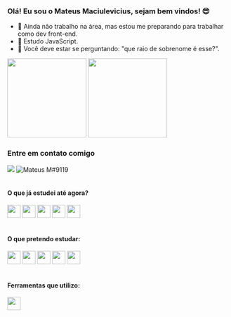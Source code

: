 ### Olá! Eu sou o Mateus Maciulevicius, sejam bem vindos! 😎

- 🔭 Ainda não trabalho na área, mas estou me preparando para trabalhar como dev front-end.
- 🌱 Estudo JavaScript.
- 💬 Você deve estar se perguntando: "que raio de sobrenome é esse?".

<div>
<img height=180  src="https://github-readme-stats.vercel.app/api?username=DevMateusmac&count_private=false&show_icons=true&theme=nord">
<img height=180  src="https://github-readme-stats.vercel.app/api/top-langs/?username=DevMateusmac&hide=falselayout=compact&theme=nord"> 
<div/>

 ### Entre em contato comigo
<div>
 <a href="mailto:dev.mateusmac@gmail.com" target="_blank"><img src="https://img.shields.io/badge/Gmail-D14836?style=for-the-badge&logo=gmail&logoColor=white"></a>
 <img title="Mateus M#9119" src="https://img.shields.io/badge/Discord-7289DA?style=for-the-badge&logo=discord&logoColor=white">    
  <!-- <a href="https://www.linkedin.com/in/mateus-maciulevicius-3b57951a3/" target="_blank"><img src="https://img.shields.io/badge/LinkedIn-0077B5?style=for-the-badge&logo=linkedin&logoColor=white"></a>  -->
 </div>
 <br>


  
#### O que já estudei até agora?  

<div>
  <img height=30 width=30 src="https://cdn.jsdelivr.net/gh/devicons/devicon/icons/javascript/javascript-original.svg" />
  <img height=30 width=30 src="https://cdn.jsdelivr.net/gh/devicons/devicon/icons/html5/html5-original.svg" />
  <img height=30 width=30 src="https://cdn.jsdelivr.net/gh/devicons/devicon/icons/css3/css3-original.svg" />
  <img height=30 width=30 src="https://cdn.jsdelivr.net/gh/devicons/devicon/icons/bootstrap/bootstrap-original.svg" />
  <img height=30 width=30 src="https://cdn.jsdelivr.net/gh/devicons/devicon/icons/sass/sass-original.svg" />
  
</div>
 <br>
 
 
 #### O que pretendo estudar:
<div>
  <img height=30 width=30 src="https://cdn.jsdelivr.net/gh/devicons/devicon/icons/react/react-original.svg" />
  <img height=30 width=30 src="https://cdn.jsdelivr.net/gh/devicons/devicon/icons/typescript/typescript-original.svg" />
  <img height=30 width=30 src="https://cdn.jsdelivr.net/gh/devicons/devicon/icons/git/git-original.svg" />
  <img height=30 width=30 src="https://cdn.jsdelivr.net/gh/devicons/devicon/icons/linux/linux-original.svg" />
  <img height=30 width=30 src="https://cdn.jsdelivr.net/gh/devicons/devicon/icons/nodejs/nodejs-original.svg" />
 </div>
   <br>
  
  #### Ferramentas que utilizo:
  <div> 
  <img height=30 width=30 src="https://cdn.jsdelivr.net/gh/devicons/devicon/icons/vscode/vscode-original.svg" />
  </div>
<!-- 
- 👯 I’m looking to collaborate on ...
- 🤔 I’m looking for help with ...
- 💬 Você deve estar se perguntando: "que raio de sobrenome é esse?".
- 📫 How to reach me: ...
- 😄 Pronouns: ...
- ⚡ Fun fact: ...

-->
